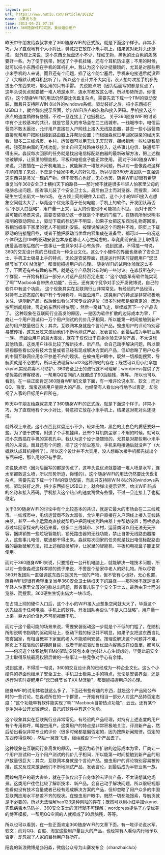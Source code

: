 ```yaml
---
layout: post
url: https://www.huxiu.com/article/16182
name: 山寨发布会
time: 2013-06-21 07:18
title: 360随身WIFI实测，兼谈蝗虫用户
---
```

昨天中午朋友给淼叔拿来了360随身WIFI的正式版，就是下面这个样子。非常小巧，为了直观地有个大小对比，特意把它放在小米手机上，结果这对死对头还挺搭。 就外观上来说，这小东西比优盘还小不少，轻如无物，黑色的比白色的质感要好一些。为了便于携带，附送了个手机挂绳，还有个耳机防尘塞；不用的时候，就可以把小东西插在手机的耳机孔中。我认为这个设计挺猥琐的，尤其是对那些用小米手机的人来说。而且还有个问题，插了这个防尘塞后，手机来电接通后就没声了（大概默认成耳机接听了）。所以这个设计并不大实用，没人想每次接手机都先拔出个东西来吧，那么用的只有手雷。 先说缺点吧（因为后面写的都是优点了，这年头说优点就要被一堆人喷是水军，连水军都敢这么喷，所以形势所迫，你懂的）。这个随身WIFI的用法仍然要比优盘复杂点，需要先去下载一个11M的驱动安装，而且只支持除WIN 8以外的windows系统。驱动装好之后，把小东西插在USB口上，就会弹出提示界面，给出WIFI热点的名称和接入密码。手机接入这个热点的速度稍微有些慢，不过一旦连接上了也挺稳定。 关于360随身WIFI的讨论中有个比较基本的共识，就是它最大的市场会在二三线城市。一线城市中，电信运营商不敢太嚣张，允许用户直接在入户网线上接入无线路由器，甚至一些小运营商直接就帮用户把网线接到路由器上并帮助设置；而根据淼叔过年回家探亲的经历来看，很多二三线城市、乡村，运营商可以用无法无天形容，捆绑销售一些垃圾智能机，锁死路由器的无线功能，禁止自带无线路由器接入，这些事儿电信、联通都干得出来。淼叔每次回家的任务就是找出电信标配路由器的最新破解方法，把上述枷锁破解掉，让家里的智能机、平板和电视盒子能正常使用。 而对于360随身WIFI来说，只要插在一台开机电脑上，就能解决一堆技术问题，所以对一些像淼叔这样孝顺的孩子来说，不啻是个给家中老人的好礼物。所以尽管360开发团队一直强调这东西只是灵光一现的产物，但不管有心也好，无心也罢，随身WIFI却很有希望重复当年360安全卫士横扫天下的路径——那时候不就是很多年轻人怕家里父母的电脑总出问题，图省事儿装了个安全卫士么，最后由卫士而浏览器、而搜索，360硬生生切出偌大一块市场。 在占领上网的硬件入口后，这个小小的WIFI接入点想象空间就太大了，毕竟这个优先级高于任何电脑、手机上的软件。开发团队再否认“不是入口战略”，用户量一上来，巨大的价值也不可能视而不见。 而对于这个最可能的场景来说，需要安装驱动这一步就是个不低的门槛了。在随机所附说明书指明的驱动网址上，驱动下载的标记并不明显，如果子女把这东西当礼物寄回家，有相当概率下家里的老人不能顺利安装。按理说解决这个问题并不难，网页上下载驱动的链接醒目些，或者干脆把驱动当优盘内容集成在设备里，都可以——何况这个体积达到11M的驱动安装包本身也够让人心生疑虑的，毕竟此前安全卫士取得系统最高权限后做的一些事让一些竞争对手心有余悸。 说到这里，不得插一句说，360的交互设计真的已经成为一种企业文化。这么个小硬件的界面也继承了安全卫士、手机卫士极易上手的特点，无论是安装界面，还是运行时实时提醒用户“您已经节省了XX M流量”，都很能把握用户的心理。 随身WIFI的试用体验就这么多了，下面还有些有趣的东西，就是这个产品刚公布时的一些讨论。在淼叔所在的一个群里，一开始有相当一部分人对这产品持否定态度：“这个功能早有软件能实现了啊”“Macbook自带热点功能”，云云。还有某个竞争对手公开发微博说，自己的软件中有这个功能。 这个现象其实在互联网行业非常常见，有经验的产品经理，对持有上述态度的用户有个专用称呼，叫蝗虫用户。这类用户的特点是非常积极地关注、评测新产品，然后给出看似非常专业的评价（很多时候都是偏否定的，因为按照新闻规律，否定的东西传得快啊），然后一窝蜂飞走，继续臧否下一个产品去了。 这种现象在互联网行业高发的原因，一是因为软件扩散的边际成本为零，厂商让一个用户测试和一万个用户测试的代价几乎相同，所以能第一时间接触到新产品的用户数量很巨大；其次，互联网本身就是个言论产品，蝗虫用户的评论特别容易被传播，这又反过来激励他们不断地测试产品、发表言论，到最后成为半职业黑一族。 而蝗虫用户的最大害处，就在于仅仅出于自身体验去评价产品，不太设想其他场景。这类用户往往比较了解新技术、新产品，会自己动手解决问题，所以很轻视那些看似没有技术含量或者已经有现成解决方案的产品，但却忽略了用户众多的中国互联网应用水平参差不齐的现状。在蝗虫用户眼中，既然一切都能搜索，导航页就是不必要的，所以无法理解hao123这种网站的存在；既然可以用小红伞加skynet实现病毒木马防护，360安全卫士的流行就不可理解；wordpress提供了方便优美的博客模板，一帮用QQ空间的人就都成了90后脑残，等等。 所以也可以看到，在一些正面肯定360随身WIFI的文章下面，有一堆评论说水军、软文；而对QQ、百度、淘宝这些用户量巨大的产品，也经常有人看似内行地予以否定，却忽视了人家的目标用户群所在。

昨天中午朋友给淼叔拿来了360随身WIFI的正式版，就是下面这个样子。非常小巧，为了直观地有个大小对比，特意把它放在小米手机上，结果这对死对头还挺搭。

就外观上来说，这小东西比优盘还小不少，轻如无物，黑色的比白色的质感要好一些。为了便于携带，附送了个手机挂绳，还有个耳机防尘塞；不用的时候，就可以把小东西插在手机的耳机孔中。我认为这个设计挺猥琐的，尤其是对那些用小米手机的人来说。而且还有个问题，插了这个防尘塞后，手机来电接通后就没声了（大概默认成耳机接听了）。所以这个设计并不大实用，没人想每次接手机都先拔出个东西来吧，那么用的只有手雷。

先说缺点吧（因为后面写的都是优点了，这年头说优点就要被一堆人喷是水军，连水军都敢这么喷，所以形势所迫，你懂的）。这个随身WIFI的用法仍然要比优盘复杂点，需要先去下载一个11M的驱动安装，而且只支持除WIN 8以外的windows系统。驱动装好之后，把小东西插在USB口上，就会弹出提示界面，给出WIFI热点的名称和接入密码。手机接入这个热点的速度稍微有些慢，不过一旦连接上了也挺稳定。

关于360随身WIFI的讨论中有个比较基本的共识，就是它最大的市场会在二三线城市。一线城市中，电信运营商不敢太嚣张，允许用户直接在入户网线上接入无线路由器，甚至一些小运营商直接就帮用户把网线接到路由器上并帮助设置；而根据淼叔过年回家探亲的经历来看，很多二三线城市、乡村，运营商可以用无法无天形容，捆绑销售一些垃圾智能机，锁死路由器的无线功能，禁止自带无线路由器接入，这些事儿电信、联通都干得出来。淼叔每次回家的任务就是找出电信标配路由器的最新破解方法，把上述枷锁破解掉，让家里的智能机、平板和电视盒子能正常使用。

而对于360随身WIFI来说，只要插在一台开机电脑上，就能解决一堆技术问题，所以对一些像淼叔这样孝顺的孩子来说，不啻是个给家中老人的好礼物。所以尽管360开发团队一直强调这东西只是灵光一现的产物，但不管有心也好，无心也罢，随身WIFI却很有希望重复当年360安全卫士横扫天下的路径——那时候不就是很多年轻人怕家里父母的电脑总出问题，图省事儿装了个安全卫士么，最后由卫士而浏览器、而搜索，360硬生生切出偌大一块市场。

在占领上网的硬件入口后，这个小小的WIFI接入点想象空间就太大了，毕竟这个优先级高于任何电脑、手机上的软件。开发团队再否认“不是入口战略”，用户量一上来，巨大的价值也不可能视而不见。

而对于这个最可能的场景来说，需要安装驱动这一步就是个不低的门槛了。在随机所附说明书指明的驱动网址上，驱动下载的标记并不明显，如果子女把这东西当礼物寄回家，有相当概率下家里的老人不能顺利安装。按理说解决这个问题并不难，网页上下载驱动的链接醒目些，或者干脆把驱动当优盘内容集成在设备里，都可以——何况这个体积达到11M的驱动安装包本身也够让人心生疑虑的，毕竟此前安全卫士取得系统最高权限后做的一些事让一些竞争对手心有余悸。

说到这里，不得插一句说，360的交互设计真的已经成为一种企业文化。这么个小硬件的界面也继承了安全卫士、手机卫士极易上手的特点，无论是安装界面，还是运行时实时提醒用户“您已经节省了XX M流量”，都很能把握用户的心理。

随身WIFI的试用体验就这么多了，下面还有些有趣的东西，就是这个产品刚公布时的一些讨论。在淼叔所在的一个群里，一开始有相当一部分人对这产品持否定态度：“这个功能早有软件能实现了啊”“Macbook自带热点功能”，云云。还有某个竞争对手公开发微博说，自己的软件中有这个功能。

这个现象其实在互联网行业非常常见，有经验的产品经理，对持有上述态度的用户有个专用称呼，叫蝗虫用户。这类用户的特点是非常积极地关注、评测新产品，然后给出看似非常专业的评价（很多时候都是偏否定的，因为按照新闻规律，否定的东西传得快啊），然后一窝蜂飞走，继续臧否下一个产品去了。

这种现象在互联网行业高发的原因，一是因为软件扩散的边际成本为零，厂商让一个用户测试和一万个用户测试的代价几乎相同，所以能第一时间接触到新产品的用户数量很巨大；其次，互联网本身就是个言论产品，蝗虫用户的评论特别容易被传播，这又反过来激励他们不断地测试产品、发表言论，到最后成为半职业黑一族。

而蝗虫用户的最大害处，就在于仅仅出于自身体验去评价产品，不太设想其他场景。这类用户往往比较了解新技术、新产品，会自己动手解决问题，所以很轻视那些看似没有技术含量或者已经有现成解决方案的产品，但却忽略了用户众多的中国互联网应用水平参差不齐的现状。在蝗虫用户眼中，既然一切都能搜索，导航页就是不必要的，所以无法理解hao123这种网站的存在；既然可以用小红伞加skynet实现病毒木马防护，360安全卫士的流行就不可理解；wordpress提供了方便优美的博客模板，一帮用QQ空间的人就都成了90后脑残，等等。

所以也可以看到，在一些正面肯定360随身WIFI的文章下面，有一堆评论说水军、软文；而对QQ、百度、淘宝这些用户量巨大的产品，也经常有人看似内行地予以否定，却忽视了人家的目标用户群所在。

阳淼的新浪微博是@阳淼，微信公众号为山寨发布会（shanzhaiclub）

